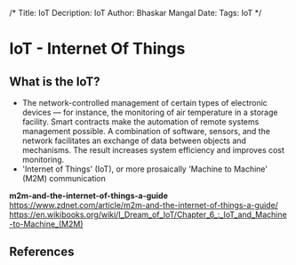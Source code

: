 /*
Title: IoT
Decription: IoT
Author: Bhaskar Mangal
Date: 
Tags: IoT
*/

# IoT - Internet Of Things

## What is the IoT?
- The network-controlled management of certain types of electronic devices — for instance, the monitoring of air temperature in a storage facility. Smart contracts make the automation of remote systems management possible. A combination of software, sensors, and the network facilitates an exchange of data between objects and mechanisms. The result increases system efficiency and improves cost monitoring.
- 'Internet of Things' (IoT), or more prosaically 'Machine to Machine' (M2M) communication



**m2m-and-the-internet-of-things-a-guide**
https://www.zdnet.com/article/m2m-and-the-internet-of-things-a-guide/
https://en.wikibooks.org/wiki/I_Dream_of_IoT/Chapter_6_:_IoT_and_Machine-to-Machine_(M2M)

## References

